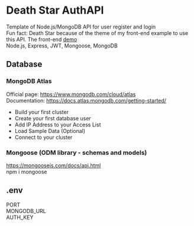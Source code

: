 # Death Star AuthAPI

Template of Node.js/MongoDB API for user register and login  
Fun fact: Death Star because of the theme of my front-end example to use this API. The front-end [demo](https://deathstar-web.vercel.app/)    
Node.js, Express, JWT, Mongoose, MongoDB  

## Database

### MongoDB Atlas  
Official page: https://www.mongodb.com/cloud/atlas  
Documentation: https://docs.atlas.mongodb.com/getting-started/  

* Build your first cluster
* Create your first database user
* Add IP Address to your Access List
* Load Sample Data (Optional)
* Connect to your cluster

### Mongoose (ODM library - schemas and models)
https://mongoosejs.com/docs/api.html  
npm i mongoose

## .env
PORT  
MONGODB_URL  
AUTH_KEY  



